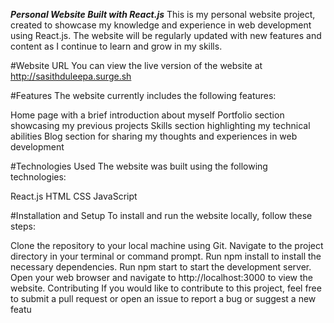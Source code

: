 ***Personal Website Built with React.js***
This is my personal website project, created to showcase my knowledge and experience in web development using React.js. The website will be regularly updated with new features and content as I continue to learn and grow in my skills.

#Website URL
You can view the live version of the website at http://sasithduleepa.surge.sh

#Features
The website currently includes the following features:

Home page with a brief introduction about myself
Portfolio section showcasing my previous projects
Skills section highlighting my technical abilities
Blog section for sharing my thoughts and experiences in web development


#Technologies Used
The website was built using the following technologies:

React.js
HTML
CSS
JavaScript

#Installation and Setup
To install and run the website locally, follow these steps:

Clone the repository to your local machine using Git.
Navigate to the project directory in your terminal or command prompt.
Run npm install to install the necessary dependencies.
Run npm start to start the development server.
Open your web browser and navigate to http://localhost:3000 to view the website.
Contributing
If you would like to contribute to this project, feel free to submit a pull request or open an issue to report a bug or suggest a new featu
